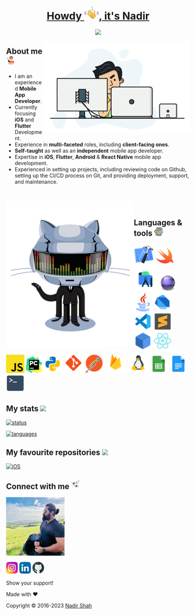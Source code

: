 <h1 align="center">
  <a href="https://github.com/lonewolfnadhu">    
    Howdy <img src="https://github.com/lonewolfnadhu/lonewolfnadhu/blob/main/assets/waving-hand.png">, it's Nadir
  </a>
</h1>

<p align="center">
  <a href="https://github.com/lonewolfnadhu">
    <img src="https://readme-typing-svg.demolab.com?font=Nunito&weight=500&size=27&duration=2000&pause=1000&color=FFFFFF&center=true&vCenter=true&width=445&lines=Welcome+to+my+GitHub+Profile;I+am+a+Mobile+Application+Developer;now+complete+focus+on;iOS+and+Flutter+development" /></a>
</p>

[<img align="right" height="250" width="400" alt="GIF" src="https://github.com/lonewolfnadhu/lonewolfnadhu/blob/main/assets/app-1.gif"/>](https://github.com/lonewolfnadhu)

## About me [<img src="https://github.com/lonewolfnadhu/lonewolfnadhu/blob/main/assets/auther.png">](https://github.com/lonewolfnadhu)
- I am an experienced **Mobile App Developer**.
- Currently focusing **iOS** and **Flutter** Development.
- Experience in **multi-faceted** roles, including **client-facing ones**.
- **Self-taught** as well as an **independent** mobile app developer.
- Expertise in **iOS**, **Flutter**, **Android** & **React Native** mobile app development.
- Experienced in setting up projects, including reviewing code on Github, setting up the CI/CD process on Git, and providing deployment, support, and maintenance.

<br>

[<img align="left" height="400" width="350" alt="GIF" src="https://github.com/lonewolfnadhu/lonewolfnadhu/blob/main/assets/git-robot.gif"/>](https://github.com/lonewolfnadhu)

<br>

## Languages & tools [<img src="https://github.com/lonewolfnadhu/lonewolfnadhu/blob/main/assets/mobile.png">](https://github.com/lonewolfnadhu)
[<img src="https://github.com/lonewolfnadhu/lonewolfnadhu/blob/main/assets/xcode.png">](https://github.com/lonewolfnadhu)
[<img src="https://github.com/lonewolfnadhu/lonewolfnadhu/blob/main/assets/swift.png">](https://github.com/lonewolfnadhu)
[<img src="https://github.com/lonewolfnadhu/lonewolfnadhu/blob/main/assets/android-studio.png">](https://github.com/lonewolfnadhu)
[<img src="https://github.com/lonewolfnadhu/lonewolfnadhu/blob/main/assets/eclipse.png">](https://github.com/lonewolfnadhu)
[<img src="https://github.com/lonewolfnadhu/lonewolfnadhu/blob/main/assets/java.png">](https://github.com/lonewolfnadhu)
[<img src="https://github.com/lonewolfnadhu/lonewolfnadhu/blob/main/assets/dart.png">](https://github.com/lonewolfnadhu)
[<img src="https://github.com/lonewolfnadhu/lonewolfnadhu/blob/main/assets/vs-code.png">](https://github.com/lonewolfnadhu)
[<img src="https://github.com/lonewolfnadhu/lonewolfnadhu/blob/main/assets/sublime.png">](https://github.com/lonewolfnadhu)
[<img src="https://github.com/lonewolfnadhu/lonewolfnadhu/blob/main/assets/netbeans.png">](https://github.com/lonewolfnadhu)
[<img src="https://github.com/lonewolfnadhu/lonewolfnadhu/blob/main/assets/react-native.png">](https://github.com/lonewolfnadhu)
[<img src="https://github.com/lonewolfnadhu/lonewolfnadhu/blob/main/assets/java-script.png">](https://github.com/lonewolfnadhu)
[<img src="https://github.com/lonewolfnadhu/lonewolfnadhu/blob/main/assets/pycharm.png">](https://github.com/lonewolfnadhu)
[<img src="https://github.com/lonewolfnadhu/lonewolfnadhu/blob/main/assets/python.png">](https://github.com/lonewolfnadhu)
[<img src="https://github.com/lonewolfnadhu/lonewolfnadhu/blob/main/assets/git.png">](https://github.com/lonewolfnadhu)
[<img src="https://github.com/lonewolfnadhu/lonewolfnadhu/blob/main/assets/postman.png">](https://github.com/lonewolfnadhu)
[<img src="https://github.com/lonewolfnadhu/lonewolfnadhu/blob/main/assets/firebase.png">](https://github.com/lonewolfnadhu)
[<img src="https://github.com/lonewolfnadhu/lonewolfnadhu/blob/main/assets/linux.png">](https://github.com/lonewolfnadhu)
[<img src="https://github.com/lonewolfnadhu/lonewolfnadhu/blob/main/assets/google-sheet.png">](https://github.com/lonewolfnadhu)
[<img src="https://github.com/lonewolfnadhu/lonewolfnadhu/blob/main/assets/google-doc.png">](https://github.com/lonewolfnadhu)
[<img src="https://github.com/lonewolfnadhu/lonewolfnadhu/blob/main/assets/terminal.png">](https://github.com/lonewolfnadhu)


## My stats [<img src="https://github.com/lonewolfnadhu/lonewolfnadhu/blob/main/assets/install-icon.png">](https://github.com/lonewolfnadhu)
[![status](https://github-readme-stats.vercel.app/api?username=lonewolfnadhu&show_icons=true&theme=radical)](https://github.com/lonewolfnadhu)

[![languages](https://github-readme-stats.vercel.app/api/top-langs/?username=lonewolfnadhu&langs_count=8&layout=compact)](https://github.com/lonewolfnadhu)


## My favourite repositories [<img src="https://github.com/lonewolfnadhu/lonewolfnadhu/blob/main/assets/repository-icon.png">](https://github.com/lonewolfnadhu)
[![iOS](https://github-readme-stats.vercel.app/api/pin/?username=lonewolfnadhu&repo=ios)](https://github.com/lonewolfnadhu/ios)


## Connect with me [<img src="https://github.com/lonewolfnadhu/lonewolfnadhu/blob/main/assets/rocket.png">](https://github.com/lonewolfnadhu)

[<img src="https://github.com/lonewolfnadhu/lonewolfnadhu/blob/main/assets/nadir.jpg">](https://linktr.ee/lonewolfnadhu)

[<img src="https://github.com/lonewolfnadhu/lonewolfnadhu/blob/main/assets/instagram.png">](https://www.instagram.com/lonewolfnadhu/)
[<img src="https://github.com/lonewolfnadhu/lonewolfnadhu/blob/main/assets/linkedin.png">](https://www.linkedin.com/in/lonewolfnadhu/)
[<img src="https://github.com/lonewolfnadhu/lonewolfnadhu/blob/main/assets/github.png">](https://github.com/lonewolfnadhu)


Show your support!


Made with ❤️


Copyright © 2016-2023 [Nadir Shah](https://linktr.ee/lonewolfnadhu)
